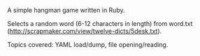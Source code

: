 A simple hangman game written in Ruby.

Selects a random word (6-12 characters in length) from word.txt (http://scrapmaker.com/view/twelve-dicts/5desk.txt).

Topics covered: YAML load/dump, file opening/reading. 